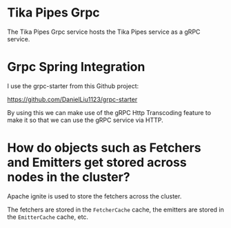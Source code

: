 # Tika Pipes Grpc

The Tika Pipes Grpc service hosts the Tika Pipes service as a gRPC service.

# Grpc Spring Integration

I use the grpc-starter from this Github project:

https://github.com/DanielLiu1123/grpc-starter

By using this we can make use of the gRPC Http Transcoding feature to make it so that we can use the gRPC service via HTTP.

# How do objects such as Fetchers and Emitters get stored across nodes in the cluster?

Apache ignite is used to store the fetchers across the cluster. 

The fetchers are stored in the `FetcherCache` cache, the emitters are stored in the `EmitterCache` cache, etc. 

